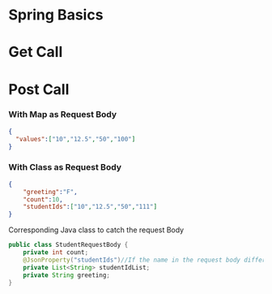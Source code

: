 # Spring Basics

# Get Call

# Post Call

### With Map as Request Body

```json
{
  "values":["10","12.5","50","100"]
}
```

### With Class as Request Body

```json
{
    "greeting":"F",
    "count":10,
    "studentIds":["10","12.5","50","111"]
}
```

Corresponding Java class to catch the request Body

```java
public class StudentRequestBody {
    private int count;
    @JsonProperty("studentIds")//If the name in the request body differs from variable name
    private List<String> studentIdList;
    private String greeting;
}
```

